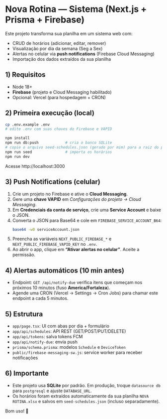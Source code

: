 # Nova Rotina — Sistema (Next.js + Prisma + Firebase)

Este projeto transforma sua planilha em um sistema web com:
- CRUD de horários (adicionar, editar, remover)
- Visualização por dia da semana (Seg a Sex)
- Alertas no celular via **push notifications** (Firebase Cloud Messaging)
- Importação dos dados extraídos da sua planilha

## 1) Requisitos
- Node 18+
- **Firebase** (projeto e Cloud Messaging habilitado)
- Opcional: Vercel (para hospedagem + CRON)

## 2) Primeira execução (local)
```bash
cp .env.example .env
# edite .env com suas chaves do Firebase e VAPID

npm install
npm run db:push            # cria o banco SQLite
# copie o arquivo seed-schedules.json (gerado por mim) para a raiz do projeto
npm run seed               # importa os horários
npm run dev
```

Acesse http://localhost:3000

## 3) Push Notifications (celular)
1. Crie um projeto no Firebase e ative o **Cloud Messaging**.
2. Gere uma **chave VAPID** em *Configurações do projeto → Cloud Messaging*.
3. Em **Credenciais da conta de serviço**, crie uma **Service Account** e baixe o JSON.
4. Converta o JSON para Base64 e cole em `FIREBASE_SERVICE_ACCOUNT_B64`:
   ```bash
   base64 -w0 serviceAccount.json
   ```
5. Preencha as variáveis `NEXT_PUBLIC_FIREBASE_*` e `NEXT_PUBLIC_FIREBASE_VAPID_KEY` no `.env`.
6. Ao abrir o app, clique em **“Ativar alertas no celular”**. Aceite a permissão.

## 4) Alertas automáticos (10 min antes)
- Endpoint: `GET /api/notify-due` verifica itens que começam nos próximos 10 minutos (fuso **America/Fortaleza**).
- Agende uma CRON (Vercel → Settings → Cron Jobs) para chamar este endpoint a cada 5 minutos.

## 5) Estrutura
- `app/page.tsx`: UI com abas por dia + formulário
- `app/api/schedules`: API REST (GET/POST/PUT/DELETE)
- `app/api/tokens`: salva tokens FCM
- `app/api/notify-due`: envia push
- `prisma/schema.prisma`: modelos `Schedule` e `DeviceToken`
- `public/firebase-messaging-sw.js`: service worker para receber notificações

## 6) Importante
- Este projeto usa **SQLite** por padrão. Em produção, troque `datasource db` para `postgresql` e ajuste `DATABASE_URL`.
- Os horários foram extraídos automaticamente da sua planilha `NOVA ROTINA.xlsx` e salvos em `seed-schedules.json` (incluso separadamente).

Bom uso! 🚀

